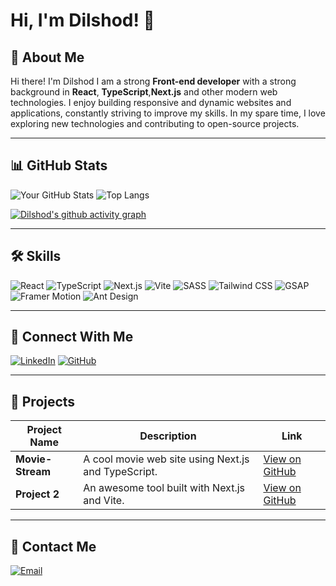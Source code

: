 # Hi, I'm Dilshod! 👋

## 🚀 About Me

Hi there! I'm Dilshod  I am a strong **Front-end developer** with a strong background in **React**, **TypeScript**,**Next.js** and other modern web technologies. I enjoy building responsive and dynamic websites and applications, constantly striving to improve my skills. In my spare time, I love exploring new technologies and contributing to open-source projects.

---

## 📊 GitHub Stats

![Your GitHub Stats](https://github-readme-stats.vercel.app/api?username=dilshod2604&show_icons=true&theme=radical)
![Top Langs](https://github-readme-stats.vercel.app/api/top-langs/?username=dilshod2604&langs_count=8&theme=merko)

[![Dilshod's github activity graph](https://github-readme-activity-graph.vercel.app/graph?username=dilshod2604&theme=react-dark)](https://github.com/ashutosh00710/github-readme-activity-graph)



---

## 🛠️ Skills

 ![React](https://img.shields.io/badge/React-20232A?style=for-the-badge&logo=react&logoColor=61DAFB) 
 ![TypeScript](https://img.shields.io/badge/TypeScript-007ACC?style=for-the-badge&logo=typescript&logoColor=white)
 ![Next.js](https://img.shields.io/badge/Next.js-000000?style=for-the-badge&logo=nextdotjs&logoColor=white) 
 ![Vite](https://img.shields.io/badge/Vite-646CFF?style=for-the-badge&logo=vite&logoColor=white)
 ![SASS](https://img.shields.io/badge/SASS-CC6699?style=for-the-badge&logo=sass&logoColor=white) 
 ![Tailwind CSS](https://img.shields.io/badge/Tailwind_CSS-38B2AC?style=for-the-badge&logo=tailwind-css&logoColor=white) 
 ![GSAP](https://img.shields.io/badge/GSAP-88CE02?style=for-the-badge&logo=greensock&logoColor=white) 
 ![Framer Motion](https://img.shields.io/badge/Framer_Motion-0055FF?style=for-the-badge&logo=framer&logoColor=white)
 ![Ant Design](https://img.shields.io/badge/Ant_Design-0170FE?style=for-the-badge&logo=antdesign&logoColor=white) 

---

## 🔗 Connect With Me

[![LinkedIn](https://img.shields.io/badge/LinkedIn-0077B5?style=for-the-badge&logo=linkedin&logoColor=white)](https://www.linkedin.com/in/yourprofile) 
[![GitHub](https://img.shields.io/badge/GitHub-100000?style=for-the-badge&logo=github&logoColor=white)](https://github.com/dilshod2604)

---

## 🚧 Projects

| Project Name | Description | Link |
|--------------|-------------|------|
| **Movie-Stream** | A cool movie web site using Next.js and TypeScript. | [View on GitHub](https://github.com/dilshod2604/Movie-Stream) |
| **Project 2** | An awesome tool built with Next.js and Vite. | [View on GitHub](https://github.com/yourusername/project2) |

---

## 📧 Contact Me

[![Email](https://img.shields.io/badge/Email-Me-EA4335?style=for-the-badge&logo=gmail&logoColor=white)](mailto:dilshodadilbekov456@gmail.com)
